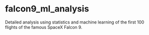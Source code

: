 # falcon9_ml_analysis
Detailed analysis using statistics and machine learning of the first 100 flights of the famous SpaceX Falcon 9.
